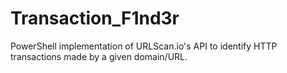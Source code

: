 # Transaction_F1nd3r
PowerShell implementation of URLScan.io's API to identify HTTP transactions made by a given domain/URL.
